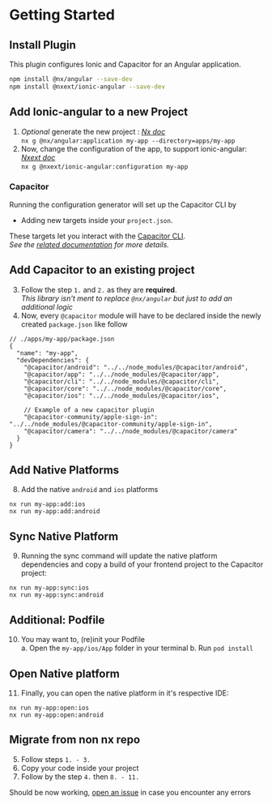 # Getting Started

## Install Plugin

This plugin configures Ionic and Capacitor for an Angular application.

```bash
npm install @nx/angular --save-dev
npm install @nxext/ionic-angular --save-dev
```

## Add Ionic-angular to a new Project

1. _Optional_ generate the new project : _[Nx doc](https://nx.dev/nx-api/angular)_  
   `nx g @nx/angular:application my-app --directory=apps/my-app`
2. Now, change the configuration of the app, to support ionic-angular: _[Nxext doc](./generators)_  
   `nx g @nxext/ionic-angular:configuration my-app`

### Capacitor

Running the configuration generator will set up the Capacitor CLI by

- Adding new targets inside your `project.json`.

These targets let you interact with the [Capacitor CLI](https://capacitorjs.com/docs/cli).  
_See the [related documentation](/docs/capacitor/overview) for more details._

## Add Capacitor to an existing project

3. Follow the step `1.` and `2.` as they are **required**.  
   _This library isn't ment to replace `@nx/angular` but just to add an additional logic_
4. Now, every `@capacitor` module will have to be declared inside the newly created `package.json` like follow

```jsonc
// ./apps/my-app/package.json
{
  "name": "my-app",
  "devDependencies": {
    "@capacitor/android": "../../node_modules/@capacitor/android",
    "@capacitor/app": "../../node_modules/@capacitor/app",
    "@capacitor/cli": "../../node_modules/@capacitor/cli",
    "@capacitor/core": "../../node_modules/@capacitor/core",
    "@capacitor/ios": "../../node_modules/@capacitor/ios",

    // Example of a new capacitor plugin
    "@capacitor-community/apple-sign-in": "../../node_modules/@capacitor-community/apple-sign-in",
    "@capacitor/camera": "../../node_modules/@capacitor/camera"
  }
}
```

## Add Native Platforms

8. Add the native `android` and `ios` platforms

```
nx run my-app:add:ios
nx run my-app:add:android
```

## Sync Native Platform

9. Running the sync command will update the native platform dependencies and copy a build of your frontend project to the Capacitor project:

```
nx run my-app:sync:ios
nx run my-app:sync:android
```

## Additional: Podfile

10. You may want to, (re)init your Podfile  
    a. Open the `my-app/ios/App` folder in your terminal
    b. Run `pod install`

## Open Native platform

11. Finally, you can open the native platform in it's respective IDE:

```
nx run my-app:open:ios
nx run my-app:open:android
```

## Migrate from non nx repo

5. Follow steps `1. - 3.`
6. Copy your code inside your project
7. Follow by the step `4.` then `8. - 11.`

Should be now working, [open an issue](https://github.com/nxext/nx-extensions/issues) in case you encounter any errors
